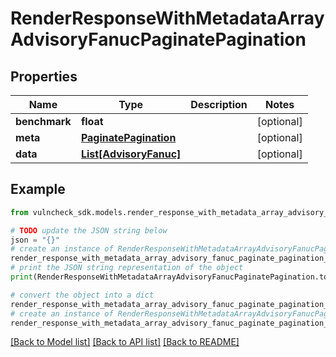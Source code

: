 # RenderResponseWithMetadataArrayAdvisoryFanucPaginatePagination


## Properties

Name | Type | Description | Notes
------------ | ------------- | ------------- | -------------
**benchmark** | **float** |  | [optional] 
**meta** | [**PaginatePagination**](PaginatePagination.md) |  | [optional] 
**data** | [**List[AdvisoryFanuc]**](AdvisoryFanuc.md) |  | [optional] 

## Example

```python
from vulncheck_sdk.models.render_response_with_metadata_array_advisory_fanuc_paginate_pagination import RenderResponseWithMetadataArrayAdvisoryFanucPaginatePagination

# TODO update the JSON string below
json = "{}"
# create an instance of RenderResponseWithMetadataArrayAdvisoryFanucPaginatePagination from a JSON string
render_response_with_metadata_array_advisory_fanuc_paginate_pagination_instance = RenderResponseWithMetadataArrayAdvisoryFanucPaginatePagination.from_json(json)
# print the JSON string representation of the object
print(RenderResponseWithMetadataArrayAdvisoryFanucPaginatePagination.to_json())

# convert the object into a dict
render_response_with_metadata_array_advisory_fanuc_paginate_pagination_dict = render_response_with_metadata_array_advisory_fanuc_paginate_pagination_instance.to_dict()
# create an instance of RenderResponseWithMetadataArrayAdvisoryFanucPaginatePagination from a dict
render_response_with_metadata_array_advisory_fanuc_paginate_pagination_from_dict = RenderResponseWithMetadataArrayAdvisoryFanucPaginatePagination.from_dict(render_response_with_metadata_array_advisory_fanuc_paginate_pagination_dict)
```
[[Back to Model list]](../README.md#documentation-for-models) [[Back to API list]](../README.md#documentation-for-api-endpoints) [[Back to README]](../README.md)


